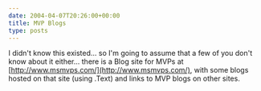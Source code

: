 ```yaml
---
date: 2004-04-07T20:26:00+00:00
title: MVP Blogs
type: posts
---
```

I didn't know this existed... so I'm going to assume that a few of you don't know about it either... there is a Blog site for MVPs at [http://www.msmvps.com/](http://www.msmvps.com/), with some blogs hosted on that site (using .Text) and links to MVP blogs on other sites.
